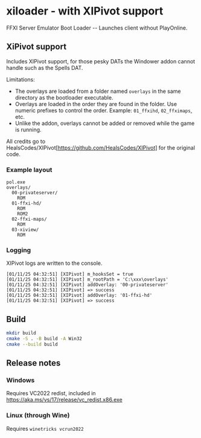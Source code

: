 # xiloader - with XIPivot support

FFXI Server Emulator Boot Loader -- Launches client without PlayOnline.

## XiPivot support
Includes XIPivot support, for those pesky DATs the Windower addon cannot handle such as the Spells DAT.

Limitations:
- The overlays are loaded from a folder named `overlays` in the same directory as the bootloader executable.
- Overlays are loaded in the order they are found in the folder. Use numeric prefixes to control the order. Example: `01_ffxihd`, `02_ffximaps`, etc.
- Unlike the addon, overlays cannot be added or removed while the game is running.

All credits go to HealsCodes/XIPivot[https://github.com/HealsCodes/XIPivot] for the original code.

### Example layout
```
pol.exe
overlays/
  00-privateserver/
	ROM
  01-ffxi-hd/
    ROM
	ROM2
  02-ffxi-maps/
	ROM
  03-xiview/
    ROM
```

### Logging
XIPivot logs are written to the console.
```
[01/11/25 04:32:51] [XIPivot] m_hooksSet = true
[01/11/25 04:32:51] [XIPivot] m_rootPath = 'C:\xxx\overlays'
[01/11/25 04:32:51] [XIPivot] addOverlay: '00-privateserver'
[01/11/25 04:32:51] [XIPivot] => success
[01/11/25 04:32:51] [XIPivot] addOverlay: '01-ffxi-hd'
[01/11/25 04:32:51] [XIPivot] => success
```
## Build

```sh
mkdir build
cmake -S . -B build -A Win32
cmake --build build
```

## Release notes

### Windows

Requires VC2022 redist, included in https://aka.ms/vs/17/release/vc_redist.x86.exe

### Linux (through Wine)

Requires `winetricks vcrun2022`
